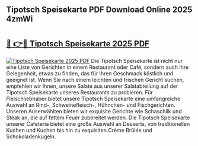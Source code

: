 ## Tipotsch Speisekarte PDF Download Online 2025 4zmWi

# <h2><a href="http://gcdhwx.nevu.top/?p=Tipotsch+Speisekarte">🔗 👉🔴 Tipotsch Speisekarte 2025 PDF</a></h2>

[![Tipotsch Speisekarte 2025 PDF](https://i.imgur.com/dBaPXMq.png)](http://gcdhwx.nevu.top/?p=Tipotsch+Speisekarte)
Die Tipotsch Speisekarte ist nicht nur eine Liste von Gerichten in einem Restaurant oder Café, sondern auch Ihre Gelegenheit, etwas zu finden, das für Ihren Geschmack köstlich und geeignet ist. Wenn Sie nach einem leichten und frischen Gericht suchen, empfehlen wir Ihnen, unsere Salate aus unserer Salatabteilung auf der Tipotsch Speisekarte unseres Restaurants zu probieren. Für Fleischliebhaber bietet unsere Tipotsch Speisekarte eine umfangreiche Auswahl an Rind-, Schweinefleisch-, Hühnchen- und Fischgerichten. Unseren Auserwählten bieten wir exquisite Gerichte wie Schaschlik und Steak an, die auf fettem Feuer zubereitet werden. Die Tipotsch Speisekarte unserer Cafeteria bietet eine große Auswahl an Desserts, von traditionellen Kuchen und Kuchen bis hin zu exquisiten Crème Brûlée und Schokoladenkugeln.
